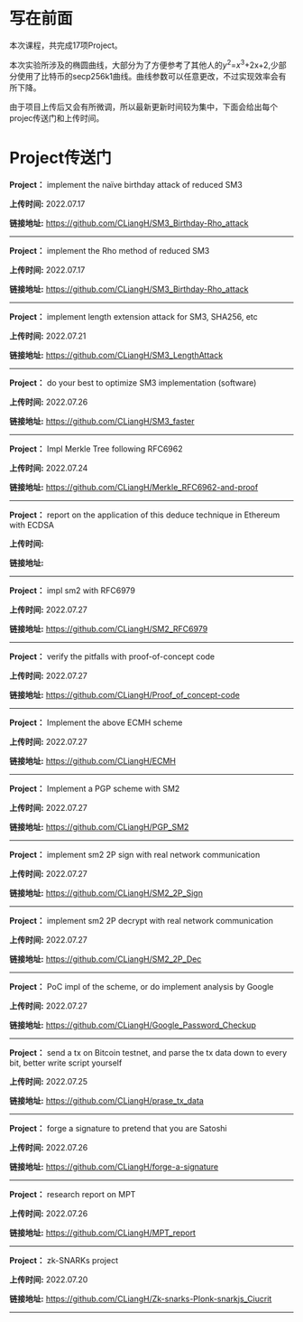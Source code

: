 写在前面
=

本次课程，共完成17项Project。

本次实验所涉及的椭圆曲线，大部分为了方便参考了其他人的$y^2$=$x^3$+2x+2,少部分使用了比特币的secp256k1曲线。曲线参数可以任意更改，不过实现效率会有所下降。

由于项目上传后又会有所微调，所以最新更新时间较为集中，下面会给出每个projec传送门和上传时间。

Project传送门
=

__Project：__
implement the naïve birthday attack of reduced SM3

__上传时间:__
2022.07.17

__链接地址:__
https://github.com/CLiangH/SM3_Birthday-Rho_attack

_________________________________________________________________________________________________


__Project：__
implement the Rho method of reduced SM3


__上传时间:__
2022.07.17


__链接地址:__
https://github.com/CLiangH/SM3_Birthday-Rho_attack

_________________________________________________________________________________________________

__Project：__
implement length extension attack for SM3, SHA256, etc

__上传时间:__
2022.07.21

__链接地址:__
https://github.com/CLiangH/SM3_LengthAttack

_________________________________________________________________________________________________


__Project：__
do your best to optimize SM3 implementation (software)


__上传时间:__
2022.07.26

__链接地址:__
https://github.com/CLiangH/SM3_faster

_________________________________________________________________________________________________

__Project：__
Impl Merkle Tree following RFC6962


__上传时间:__
2022.07.24

__链接地址:__
https://github.com/CLiangH/Merkle_RFC6962-and-proof

_________________________________________________________________________________________________

__Project：__
report on the application of this deduce technique in Ethereum with ECDSA


__上传时间:__

__链接地址:__

_________________________________________________________________________________________________

__Project：__
impl sm2 with RFC6979


__上传时间:__
2022.07.27

__链接地址:__
https://github.com/CLiangH/SM2_RFC6979

_________________________________________________________________________________________________

__Project：__
verify the pitfalls with proof-of-concept code

__上传时间:__
2022.07.27

__链接地址:__
https://github.com/CLiangH/Proof_of_concept-code

_________________________________________________________________________________________________


__Project：__
Implement the above ECMH scheme

__上传时间:__
2022.07.27

__链接地址:__
https://github.com/CLiangH/ECMH

_________________________________________________________________________________________________


__Project：__
Implement a PGP scheme with SM2

__上传时间:__
2022.07.27

__链接地址:__
https://github.com/CLiangH/PGP_SM2

_________________________________________________________________________________________________


__Project：__
implement sm2 2P sign with real network communication

__上传时间:__
2022.07.27

__链接地址:__
https://github.com/CLiangH/SM2_2P_Sign

_________________________________________________________________________________________________


__Project：__
implement sm2 2P decrypt with real network communication

__上传时间:__
2022.07.27

__链接地址:__
https://github.com/CLiangH/SM2_2P_Dec

_________________________________________________________________________________________________


__Project：__
PoC impl of the scheme, or do implement analysis by Google

__上传时间:__
2022.07.27

__链接地址:__
https://github.com/CLiangH/Google_Password_Checkup

_________________________________________________________________________________________________


__Project：__
send a tx on Bitcoin testnet, and parse the tx data down to every bit, better write script yourself

__上传时间:__
2022.07.25

__链接地址:__
https://github.com/CLiangH/prase_tx_data

_________________________________________________________________________________________________


__Project：__
forge a signature to pretend that you are Satoshi

__上传时间:__
2022.07.26

__链接地址:__
https://github.com/CLiangH/forge-a-signature

_________________________________________________________________________________________________


__Project：__
research report on MPT


__上传时间:__
2022.07.26

__链接地址:__
https://github.com/CLiangH/MPT_report

_________________________________________________________________________________________________

__Project：__
zk-SNARKs project

__上传时间:__
2022.07.20

__链接地址:__
https://github.com/CLiangH/Zk-snarks-Plonk-snarkjs_Ciucrit
_________________________________________________________________________________________________




